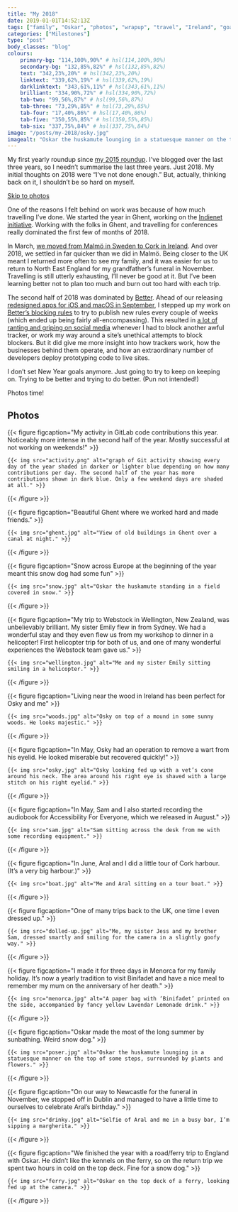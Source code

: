 ```yaml
---
title: "My 2018"
date: 2019-01-01T14:52:13Z
tags: ["family", "Oskar", "photos", "wrapup", "travel", "Ireland", "goals"]
categories: ["Milestones"]
type: "post"
body_classes: "blog"
colours:
    primary-bg: "114,100%,90%" # hsl(114,100%,90%)
    secondary-bg: "132,85%,82%" # hsl(132,85%,82%)
    text: "342,23%,20%" # hsl(342,23%,20%)
    linktext: "339,62%,19%" # hsl(339,62%,19%)
    darklinktext: "343,61%,11%" # hsl(343,61%,11%)
    brilliant: "334,90%,72%" # hsl(334,90%,72%)
    tab-two: "99,56%,87%" # hsl(99,56%,87%)
    tab-three: "73,29%,85%" # hsl(73,29%,85%)
    tab-four: "17,40%,86%" # hsl(17,40%,86%)
    tab-five: "350,55%,85%" # hsl(350,55%,85%)
    tab-six: "337,75%,84%" # hsl(337,75%,84%)
image: "/posts/my-2018/osky.jpg"
imagealt: "Oskar the huskamute lounging in a statuesque manner on the top of some steps, surrounded by plants and flowers."
---
```


My first yearly roundup since [my 2015 roundup](/my-2015). I’ve blogged over the last three years, so I needn’t summarise the last three years. Just 2018. My initial thoughts on 2018 were “I’ve not done enough.” But, actually, thinking back on it, I shouldn’t be so hard on myself.<!--more-->

[Skip to photos](#photos)

One of the reasons I felt behind on work was because of how much travelling I’ve done. We started the year in Ghent, working on the [Indienet initiative](https://indienet.info). Working with the folks in Ghent, and travelling for conferences really dominated the first few of months of 2018.

In March, [we moved from Malmö in Sweden to Cork in Ireland](/move-to-ireland). And over 2018, we settled in far quicker than we did in Malmö. Being closer to the UK meant I returned more often to see my family, and it was easier for us to return to North East England for my grandfather’s funeral in November. Travelling is still utterly exhausting, I’ll never be good at it. But I’ve been learning better not to plan too much and burn out too hard with each trip.

The second half of 2018 was dominated by [Better](https://better.fyi). Ahead of our releasing [redesigned apps for iOS and macOS in September](https://ar.al/2018/09/14/better-simpler-and-more-affordable/), I stepped up my work on [Better’s blocking rules](https://better.fyi/news) to try to publish new rules every couple of weeks (which ended up being fairly all-encompassing). This resulted in [a lot of ranting and griping on social media](https://laurakalbag.com/notes/17/) whenever I had to block another awful tracker, or work my way around a site’s unethical attempts to block blockers. But it did give me more insight into how trackers work, how the businesses behind them operate, and how an extraordinary number of developers deploy prototyping code to live sites.

I don’t set New Year goals anymore. Just going to try to keep on keeping on. Trying to be better and trying to do better. (Pun not intended!)

Photos time!

## Photos

{{< figure figcaption="My activity in GitLab code contributions this year. Noticeably more intense in the second half of the year. Mostly successful at not working on weekends!" >}}

    {{< img src="activity.png" alt="graph of Git activity showing every day of the year shaded in darker or lighter blue depending on how many contributions per day. The second half of the year has more contributions shown in dark blue. Only a few weekend days are shaded at all." >}}

{{< /figure >}}

{{< figure figcaption="Beautiful Ghent where we worked hard and made friends." >}}

    {{< img src="ghent.jpg" alt="View of old buildings in Ghent over a canal at night." >}}

{{< /figure >}}

{{< figure figcaption="Snow across Europe at the beginning of the year meant this snow dog had some fun" >}}

    {{< img src="snow.jpg" alt="Oskar the huskamute standing in a field covered in snow." >}}

{{< /figure >}}

{{< figure figcaption="My trip to Webstock in Wellington, New Zealand, was unbelievably brilliant. My sister Emily flew in from Sydney. We had a wonderful stay and they even flew us from my workshop to dinner in a helicopter! First helicopter trip for both of us, and one of many wonderful experiences the Webstock team gave us." >}}

    {{< img src="wellington.jpg" alt="Me and my sister Emily sitting smiling in a helicopter." >}}

{{< /figure >}}

{{< figure figcaption="Living near the wood in Ireland has been perfect for Osky and me" >}}

    {{< img src="woods.jpg" alt="Osky on top of a mound in some sunny woods. He looks majestic." >}}

{{< /figure >}}

{{< figure figcaption="In May, Osky had an operation to remove a wart from his eyelid. He looked miserable but recovered quickly!" >}}

    {{< img src="osky.jpg" alt="Osky looking fed up with a vet’s cone around his neck. The area around his right eye is shaved with a large stitch on his right eyelid." >}}

{{< /figure >}}

{{< figure figcaption="In May, Sam and I also started recording the audiobook for Accessibility For Everyone, which we released in August." >}}

    {{< img src="sam.jpg" alt="Sam sitting across the desk from me with some recording equipment." >}}

{{< /figure >}}

{{< figure figcaption="In June, Aral and I did a little tour of Cork harbour. (It’s a very big harbour.)" >}}

    {{< img src="boat.jpg" alt="Me and Aral sitting on a tour boat." >}}

{{< /figure >}}

{{< figure figcaption="One of many trips back to the UK, one time I even dressed up." >}}

    {{< img src="dolled-up.jpg" alt="Me, my sister Jess and my brother Sam, dressed smartly and smiling for the camera in a slightly goofy way." >}}

{{< /figure >}}

{{< figure figcaption="I made it for three days in Menorca for my family holiday. It’s now a yearly tradition to visit Binifadet and have a nice meal to remember my mum on the anniversary of her death." >}}

    {{< img src="menorca.jpg" alt="A paper bag with ‘Binifadet’ printed on the side, accompanied by fancy yellow Lavendar Lemonade drink." >}}

{{< /figure >}}

{{< figure figcaption="Oskar made the most of the long summer by sunbathing. Weird snow dog." >}}

    {{< img src="poser.jpg" alt="Oskar the huskamute lounging in a statuesque manner on the top of some steps, surrounded by plants and flowers." >}}

{{< /figure >}}

{{< figure figcaption="On our way to Newcastle for the funeral in November, we stopped off in Dublin and managed to have a little time to ourselves to celebrate Aral’s birthday." >}}

    {{< img src="drinky.jpg" alt="Selfie of Aral and me in a busy bar, I’m sipping a margherita." >}}

{{< /figure >}}

{{< figure figcaption="We finished the year with a road/ferry trip to England with Oskar. He didn’t like the kennels on the ferry, so on the return trip we spent two hours in cold on the top deck. Fine for a snow dog." >}}

    {{< img src="ferry.jpg" alt="Oskar on the top deck of a ferry, looking fed up at the camera." >}}

{{< /figure >}}
